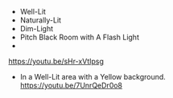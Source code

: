 - Well-Lit
- Naturally-Lit
- Dim-Light
- Pitch Black Room with A Flash Light
- 
https://youtu.be/sHr-xVtIpsg 
- In a Well-Lit area with a Yellow background.
https://youtu.be/7UnrQeDr0o8
